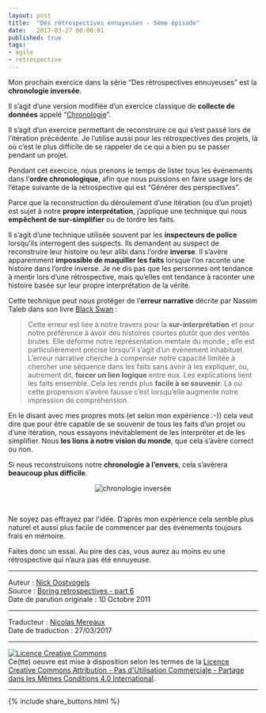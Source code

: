 ```yaml
---
layout: post
title:  "Des rétrospectives ennuyeuses - 5ème épisode"
date:   2017-03-27 00:00:01
published: true
tags:
- agile
- rétrospective
---
```


Mon prochain exercice dans la série “Des rétrospectives ennuyeuses” est la **chronologie inversée**.

Il s’agit d’une version modifiée d’un exercice classique de **collecte de données** appelé “[Chronologie](https://noostvog.wordpress.com/2009/01/28/project-retrospective/)”.

Il s’agit d’un exercice permettant de reconstruire ce qui s’est passé lors de l’itération précédente. Je l’utilise aussi pour les rétrospectives des projets, là où c’est le plus difficile de se rappeler de ce qui a bien pu se passer pendant un projet.

Pendant cet exercice, nous prenons le temps de lister tous les évènements dans l’**ordre chronologique**, afin que nous puissions en faire usage lors de l’étape suivante de la rétrospective qui est “Générer des perspectives”.

Parce que la reconstruction du déroulement d’une itération (ou d’un projet) est sujet à notre **propre interprétation**, j’applique une technique qui nous **empêchent de sur-simplifier** ou de tordre les faits.

Il s’agit d’une technique utilisée souvent par les **inspecteurs de police** lorsqu’ils interrogent des suspects. Ils demandent au suspect de reconstruire leur histoire ou leur alibi dans l’ordre **inverse**. Il s’avère apparemment **impossible de maquiller les faits** lorsque l’on raconte une histoire dans l’ordre inverse. Je ne dis pas que les personnes ont tendance à mentir lors d’une rétrospective, mais qu’elles ont tendance à raconter une histoire basée sur leur propre interprétation de la vérité.

Cette technique peut nous protéger de l’**erreur narrative** décrite par Nassim Taleb dans son livre [Black Swan](http://www.amazon.com/Black-Swan-Impact-Highly-Improbable/dp/1400063515) :

> Cette erreur est liée à notre travers pour la **sur-interprétation** et pour notre préférence à avoir des histoires courtes plutôt que des vérités brutes. Elle déforme notre représentation mentale du monde ; elle est particulièrement précise lorsqu’il s’agit d’un évènement inhabituel. L’erreur narrative cherche à compenser notre capacité limitée à chercher une séquence dans les faits sans avoir à les expliquer, ou, autrement dit, **forcer un lien logique** entre eux. Les explications lient les faits ensemble. Cela les rends plus **facile à se souvenir**. Là où cette propension s’avère fausse c’est lorsqu’elle augmente notre impression de compréhension.

En le disant avec mes propres mots (et selon mon expérience :-)) cela veut dire que pour être capable de se souvenir de tous les faits d’un projet ou d’une itération, nous essayons inévitablement de les interpréter et de les simplifier. Nous **les lions à notre vision du monde**, que cela s’avère correct ou non.

Si nous reconstruisons notre **chronologie à l’envers**, cela s’avèrera **beaucoup plus difficile**.

<div align="center">
  <img title="chronologie inversée" alt="chronologie inversée" src="{{ site.url }}assets/retrospectives_ennuyeuses/chronologie_inversee.jpg" />
</div>

&nbsp;

Ne soyez pas effrayez par l’idée. D’après mon expérience cela semble plus naturel et aussi plus facile de commencer par des évènements toujours frais en mémoire.

Faites donc un essai. Au pire des cas, vous aurez au moins eu une rétrospective qui n’aura pas été ennuyeuse.

---
Auteur : [Nick Oostvogels](https://skycoach.be/ss/)  
Source : [Boring retrospectives - part 6](https://skycoach.be/2011/10/10/boring-retrospectives-part-5-reverse-timeline/)  
Date de parution originale : 10 Octobre 2011  

---
Traducteur : [Nicolas Mereaux](http://www.les-traducteurs-agiles.org/traducteurs/)  
Date de traduction : 27/03/2017  

---

<a rel="license" href="http://creativecommons.org/licenses/by-nc-sa/4.0/"><img alt="Licence Creative Commons" style="border-width:0" src="http://i.creativecommons.org/l/by-nc-sa/4.0/88x31.png" /></a><br />Ce(tte) oeuvre est mise à disposition selon les termes de la <a rel="license" href="http://creativecommons.org/licenses/by-nc-sa/4.0/">Licence Creative Commons Attribution - Pas d'Utilisation Commerciale - Partage dans les Mêmes Conditions 4.0 International</a>.

---

{% include share_buttons.html %}
